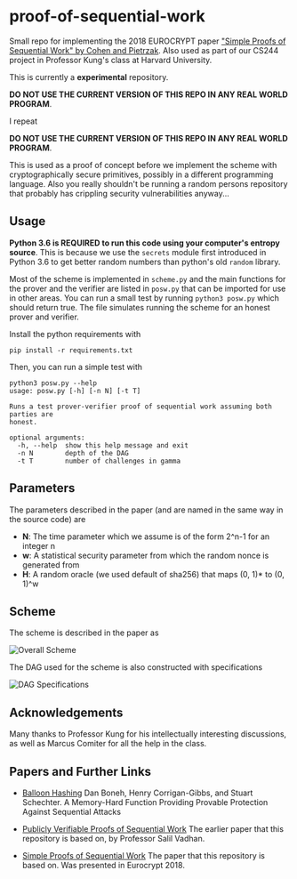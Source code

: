 # proof-of-sequential-work
Small repo for implementing the 2018 EUROCRYPT paper ["Simple Proofs of Sequential Work" by Cohen and Pietrzak](https://eprint.iacr.org/2018/183.pdf). Also used as part of our CS244 project in Professor Kung's class at Harvard University.

This is currently a __experimental__ repository. 

__DO NOT USE THE CURRENT VERSION OF THIS REPO IN ANY REAL WORLD PROGRAM__.

I repeat

__DO NOT USE THE CURRENT VERSION OF THIS REPO IN ANY REAL WORLD PROGRAM__.

This is used as a proof of concept before we implement the scheme with 
cryptographically secure primitives, possibly in a different programming language. 
Also you really shouldn't be running a random persons repository that
probably has crippling security vulnerabilities anyway...

## Usage

__Python 3.6 is REQUIRED to run this code using your computer's entropy source__. 
This is because we use the `secrets` module first introduced in Python 3.6 to 
get better random numbers than python's old `random` library.  


Most of the scheme is implemented in ```scheme.py``` and the main functions for 
the prover and the verifier are listed in ```posw.py``` that can be imported
for use in other areas. You can run a small test by running 
```python3 posw.py``` 
which should return true. The file simulates running the scheme for an honest 
prover and verifier. 

Install the python requirements with 
```
pip install -r requirements.txt
```
Then, you can run a simple test with 
```
python3 posw.py --help
usage: posw.py [-h] [-n N] [-t T]

Runs a test prover-verifier proof of sequential work assuming both parties are
honest.

optional arguments:
  -h, --help  show this help message and exit
  -n N        depth of the DAG
  -t T        number of challenges in gamma
```

## Parameters 

The parameters described in the paper (and are named in the same way in the source code) are
* __N__: The time parameter which we assume is of the form
    2^n-1 for an integer n
* __w__: A statistical security parameter from which the random nonce is generated from
* __H__: A random oracle (we used default of sha256) that maps (0, 1)* to (0, 1)^w

## Scheme
The scheme is described in the paper as 

![Overall Scheme](docs/overallscheme.png)

The DAG used for the scheme is also constructed with specifications

![DAG Specifications](docs/graphdef.png)

## Acknowledgements
Many thanks to Professor Kung for his intellectually interesting discussions, as well as Marcus Comiter for all the help in the class. 


## Papers and Further Links

* [Balloon Hashing](https://eprint.iacr.org/2016/027.pdf) Dan Boneh, Henry Corrigan-Gibbs, and Stuart Schechter. A Memory-Hard Function Providing Provable Protection Against Sequential Attacks

* [Publicly Verifiable Proofs of Sequential Work](https://eprint.iacr.org/2011/553.pdf) The earlier paper that this repository is based on, by Professor Salil Vadhan.

* [Simple Proofs of Sequential Work](https://eprint.iacr.org/2018/183.pdf) The paper that this repository is based on. Was presented in Eurocrypt 2018.

